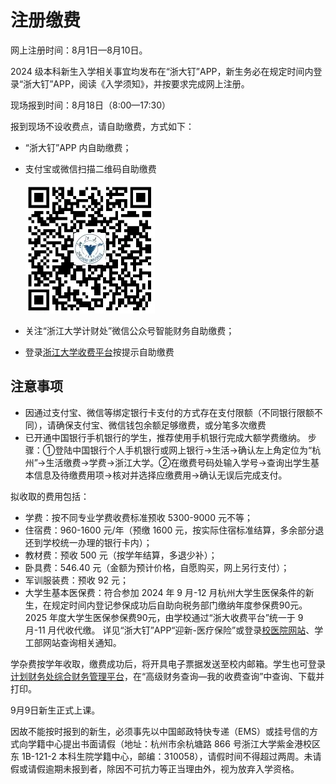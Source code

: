 # 注册缴费

网上注册时间：8月1日—8月10日。

2024 级本科新生入学相关事宜均发布在“浙大钉”APP，新生务必在规定时间内登录“浙大钉”APP，阅读《入学须知》，并按要求完成网上注册。

现场报到时间：8月18日（8:00—17:30）

报到现场不设收费点，请自助缴费，方式如下：

- “浙大钉”APP 内自助缴费；

- 支付宝或微信扫描二维码自助缴费

  ![fee](../assets/fee.webp)

- 关注“浙江大学计财处”微信公众号智能财务自助缴费；

- 登录[浙江大学收费平台](http://pay.zju.edu.cn)按提示自助缴费

## 注意事项

- 因通过支付宝、微信等绑定银行卡支付的方式存在支付限额（不同银行限额不同），请确保支付宝、微信钱包余额足够缴费，或分笔多次缴费
- 已开通中国银行手机银行的学生，推荐使用手机银行完成大额学费缴纳。
  步骤：①登陆中国银行个人手机银行或网上银行→生活→确认左上角定位为“杭州”→生活缴费→学费→浙江大学。②在缴费号码处输入学号→查询出学生基本信息及待缴费用项→核对并选择应缴费用→确认无误后完成支付。

拟收取的费用包括：

- 学费：按不同专业学费收费标准预收 5300-9000 元不等；
- 住宿费：960-1600 元/年（预缴 1600 元，按实际住宿标准结算，多余部分退还到学校统一办理的银行卡内）；
- 教材费：预收 500 元（按学年结算，多退少补）；
- 卧具费：546.40 元（金额为预计价格，自愿购买，网上另行支付）；
- 军训服装费：预收 92 元；
- 大学生基本医保费：符合参加 2024 年 9 月-12 月杭州大学生医保条件的新生，在规定时间内登记参保成功后自助向税务部门缴纳年度参保费90元。2025 年度大学生医保参保费90元，由学校通过“浙大收费平台”统一于 9 月-11 月代收代缴。
  详见“浙大钉”APP“迎新-医疗保险”或登录[校医院网站](http://zdyy.zju.edu.cn)、学工部网站查询相关通知。

学杂费按学年收取，缴费成功后，将开具电子票据发送至校内邮箱。学生也可登录[计划财务处综合财务管理平台](http://cwcx.zju.edu.cn)，在“高级财务查询—我的收费查询”中查询、下载并打印。

9月9日新生正式上课。

因故不能按时报到的新生，必须事先以中国邮政特快专递（EMS）或挂号信的方式向学籍中心提出书面请假（地址：杭州市余杭塘路 866 号浙江大学紫金港校区东 1B-121-2 本科生院学籍中心，邮编：310058），请假时间不得超过两周。未请假或请假逾期未报到者，除因不可抗力等正当理由外，视为放弃入学资格。
